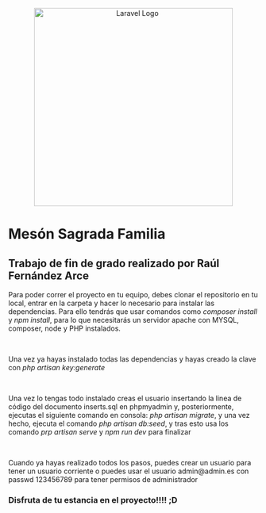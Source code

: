 <p align="center"><a href="https://laravel.com" target="_blank"><img src="https://raw.githubusercontent.com/laravel/art/master/logo-lockup/5%20SVG/2%20CMYK/1%20Full%20Color/laravel-logolockup-cmyk-red.svg" width="400" alt="Laravel Logo"></a></p>

<h1>Mesón Sagrada Familia</h1>
<h2>Trabajo de fin de grado realizado por Raúl Fernández Arce</h2>

<p>Para poder correr el proyecto en tu equipo, debes clonar el repositorio en tu local, entrar en la carpeta y hacer lo necesario para instalar las dependencias. Para ello tendrás que usar comandos como <i>composer install</i> y <i>npm install</i>, para lo que necesitarás un servidor apache con MYSQL, composer, node y PHP instalados.</p>
<br>
<p>Una vez ya hayas instalado todas las dependencias y hayas creado la clave con <i>php artisan key:generate</i></p>

<br>

<p>Una vez lo tengas todo instalado creas el usuario insertando la linea de código del documento inserts.sql en phpmyadmin y, posteriormente, ejecutas el siguiente comando en consola: <i>php artisan migrate</i>, y una vez hecho, ejecuta el comando <i>php artisan db:seed</i>, y tras esto usa los comando <i>prp artisan serve</i> y <i>npm run dev</i> para finalizar</p>

<br>

<p>Cuando ya hayas realizado todos los pasos, puedes crear un usuario para tener un usuario corriente o puedes usar el usuario admin@admin.es con passwd 123456789 para tener permisos de administrador</p>

<h3>Disfruta de tu estancia en el proyecto!!!! ;D</h3>
